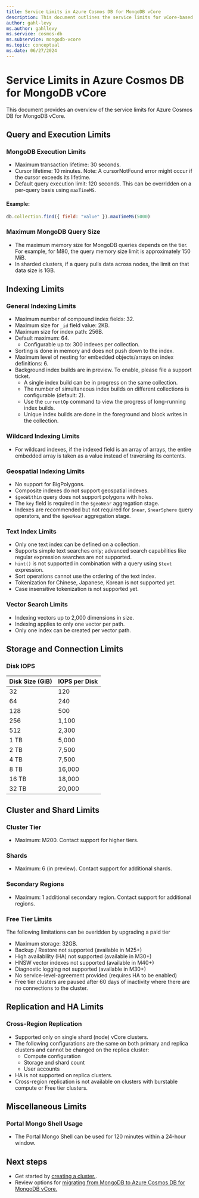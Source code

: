 ```yaml
---
title: Service Limits in Azure Cosmos DB for MongoDB vCore
description: This document outlines the service limits for vCore-based Azure Cosmos DB for MongoDB.
author: gahl-levy
ms.author: gahllevy
ms.service: cosmos-db
ms.subservice: mongodb-vcore
ms.topic: conceptual
ms.date: 06/27/2024
---
```


# Service Limits in Azure Cosmos DB for MongoDB vCore

This document provides an overview of the service limits for Azure Cosmos DB for MongoDB vCore.

## Query and Execution Limits

### MongoDB Execution Limits
- Maximum transaction lifetime: 30 seconds.
- Cursor lifetime: 10 minutes. Note: A cursorNotFound error might occur if the cursor exceeds its lifetime.
- Default query execution limit: 120 seconds. This can be overridden on a per-query basis using `maxTimeMS`.
#### Example:
```javascript
db.collection.find({ field: "value" }).maxTimeMS(5000)
```

### Maximum MongoDB Query Size
- The maximum memory size for MongoDB queries depends on the tier. For example, for M80, the query memory size limit is approximately 150 MiB.
- In sharded clusters, if a query pulls data across nodes, the limit on that data size is 1GB.

## Indexing Limits

### General Indexing Limits
- Maximum number of compound index fields: 32.
- Maximum size for `_id` field value: 2KB.
- Maximum size for index path: 256B.
- Default maximum: 64.
  - Configurable up to: 300 indexes per collection.
- Sorting is done in memory and does not push down to the index.
- Maximum level of nesting for embedded objects/arrays on index definitions: 6.
- Background index builds are in preview. To enable, please file a support ticket.
  - A single index build can be in progress on the same collection.
  - The number of simultaneous index builds on different collections is configurable (default: 2).
  - Use the `currentOp` command to view the progress of long-running index builds.
  - Unique index builds are done in the foreground and block writes in the collection.

### Wildcard Indexing Limits
- For wildcard indexes, if the indexed field is an array of arrays, the entire embedded array is taken as a value instead of traversing its contents.

### Geospatial Indexing Limits
- No support for BigPolygons.
- Composite indexes do not support geospatial indexes.
- `$geoWithin` query does not support polygons with holes.
- The `key` field is required in the `$geoNear` aggregation stage.
- Indexes are recommended but not required for `$near`, `$nearSphere` query operators, and the `$geoNear` aggregation stage.

### Text Index Limits
- Only one text index can be defined on a collection.
- Supports simple text searches only; advanced search capabilities like regular expression searches are not supported.
- `hint()` is not supported in combination with a query using `$text` expression.
- Sort operations cannot use the ordering of the text index.
- Tokenization for Chinese, Japanese, Korean is not supported yet.
- Case insensitive tokenization is not supported yet.

### Vector Search Limits
- Indexing vectors up to 2,000 dimensions in size.
- Indexing applies to only one vector per path.
- Only one index can be created per vector path.

## Storage and Connection Limits

### Disk IOPS
| Disk Size (GiB) | IOPS per Disk |
|-----------------|---------------|
| 32              | 120           |
| 64              | 240           |
| 128             | 500           |
| 256             | 1,100         |
| 512             | 2,300         |
| 1 TB            | 5,000         |
| 2 TB            | 7,500         |
| 4 TB            | 7,500         |
| 8 TB            | 16,000        |
| 16 TB           | 18,000        |
| 32 TB           | 20,000        |

## Cluster and Shard Limits

### Cluster Tier
- Maximum: M200. Contact support for higher tiers.

### Shards
- Maximum: 6 (in preview). Contact support for additional shards.

### Secondary Regions
- Maximum: 1 additional secondary region. Contact support for additional regions.

### Free Tier Limits
The following limitations can be overidden by upgrading a paid tier
- Maximum storage: 32GB.
- Backup / Restore not supported (available in M25+)
- High availability (HA) not supported (available in M30+)
- HNSW vector indexes not supported (available in M40+)
- Diagnostic logging not supported (available in M30+)
- No service-level-agreement provided (requires HA to be enabled)
- Free tier clusters are paused after 60 days of inactivity where there are no connections to the cluster.

## Replication and HA Limits

### Cross-Region Replication
- Supported only on single shard (node) vCore clusters.
- The following configurations are the same on both primary and replica clusters and cannot be changed on the replica cluster:
  - Compute configuration
  - Storage and shard count
  - User accounts
- HA is not supported on replica clusters.
- Cross-region replication is not available on clusters with burstable compute or Free tier clusters.

## Miscellaneous Limits

### Portal Mongo Shell Usage
- The Portal Mongo Shell can be used for 120 minutes within a 24-hour window.

## Next steps

- Get started by [creating a cluster.](quickstart-portal.md).
- Review options for [migrating from MongoDB to Azure Cosmos DB for MongoDB vCore.](migration-options.md)




